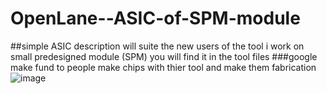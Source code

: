 # OpenLane--ASIC-of-SPM-module
##simple ASIC description will suite the new users of the tool i work on small predesigned module (SPM) you will find it in the tool files
###google make fund to people make chips with thier tool and make them fabrication 
![image](https://github.com/islam-nasser0/OpenLane--ASIC-of-SPM-module/assets/111699435/beb9a886-cccd-40ea-9c37-5f499a9e9eb8)
